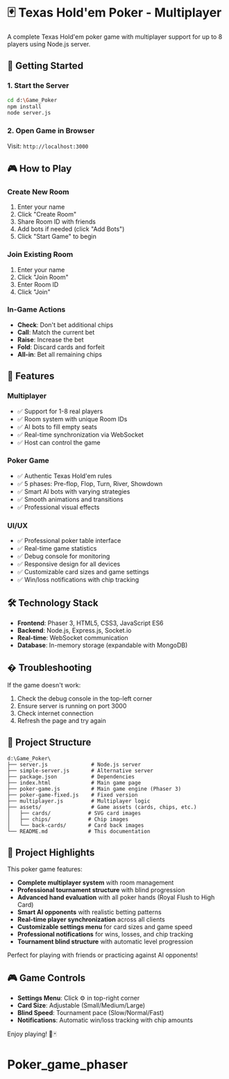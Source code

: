 # 🃏 Texas Hold'em Poker - Multiplayer

A complete Texas Hold'em poker game with multiplayer support for up to 8 players using Node.js server.

## 🚀 Getting Started

### 1. Start the Server
```bash
cd d:\Game_Poker
npm install
node server.js
```

### 2. Open Game in Browser
Visit: `http://localhost:3000`

## 🎮 How to Play

### Create New Room
1. Enter your name
2. Click "Create Room"
3. Share Room ID with friends
4. Add bots if needed (click "Add Bots")
5. Click "Start Game" to begin

### Join Existing Room
1. Enter your name
2. Click "Join Room"
3. Enter Room ID
4. Click "Join"

### In-Game Actions
- **Check**: Don't bet additional chips
- **Call**: Match the current bet
- **Raise**: Increase the bet
- **Fold**: Discard cards and forfeit
- **All-in**: Bet all remaining chips

## 🎯 Features

### Multiplayer
- ✅ Support for 1-8 real players
- ✅ Room system with unique Room IDs
- ✅ AI bots to fill empty seats
- ✅ Real-time synchronization via WebSocket
- ✅ Host can control the game

### Poker Game
- ✅ Authentic Texas Hold'em rules
- ✅ 5 phases: Pre-flop, Flop, Turn, River, Showdown
- ✅ Smart AI bots with varying strategies
- ✅ Smooth animations and transitions
- ✅ Professional visual effects

### UI/UX
- ✅ Professional poker table interface
- ✅ Real-time game statistics
- ✅ Debug console for monitoring
- ✅ Responsive design for all devices
- ✅ Customizable card sizes and game settings
- ✅ Win/loss notifications with chip tracking

## 🛠️ Technology Stack

- **Frontend**: Phaser 3, HTML5, CSS3, JavaScript ES6
- **Backend**: Node.js, Express.js, Socket.io
- **Real-time**: WebSocket communication
- **Database**: In-memory storage (expandable with MongoDB)

## � Troubleshooting

If the game doesn't work:
1. Check the debug console in the top-left corner
2. Ensure server is running on port 3000
3. Check internet connection
4. Refresh the page and try again

## 📝 Project Structure

```
d:\Game_Poker\
├── server.js              # Node.js server
├── simple-server.js       # Alternative server
├── package.json           # Dependencies
├── index.html             # Main game page
├── poker-game.js          # Main game engine (Phaser 3)
├── poker-game-fixed.js    # Fixed version
├── multiplayer.js         # Multiplayer logic
├── assets/                # Game assets (cards, chips, etc.)
│   ├── cards/            # SVG card images
│   ├── chips/            # Chip images
│   └── back-cards/       # Card back images
└── README.md             # This documentation
```

## 🎊 Project Highlights

This poker game features:
- **Complete multiplayer system** with room management
- **Professional tournament structure** with blind progression
- **Advanced hand evaluation** with all poker hands (Royal Flush to High Card)
- **Smart AI opponents** with realistic betting patterns
- **Real-time player synchronization** across all clients
- **Customizable settings menu** for card sizes and game speed
- **Professional notifications** for wins, losses, and chip tracking
- **Tournament blind structure** with automatic level progression

Perfect for playing with friends or practicing against AI opponents!

## 🎮 Game Controls

- **Settings Menu**: Click ⚙️ in top-right corner
- **Card Size**: Adjustable (Small/Medium/Large)
- **Blind Speed**: Tournament pace (Slow/Normal/Fast)
- **Notifications**: Automatic win/loss tracking with chip amounts

Enjoy playing! 🎰🃏

# Poker_game_phaser
 
 